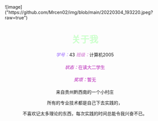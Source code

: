 <!DOCTYPE html PUBLIC "-//W3C//DTD XHTML 1.0 Transitional//EN" "http://www.w3.org/TR/xhtml1/DTD/xhtml1-transitional.dtd">
<html xmlns="http://www.w3.org/1999/xhtml">
<head>
<meta http-equiv="Content-Type" content="text/html; charset=utf-8" />
<title>more</title>
</head>
<style>
h4{color:#C6C}
</style>

<body>
![image]("https://github.com/Mrcen02/img/blob/main/20220304_193220.jpeg?raw=true")
<font color="#CCFFCC"><h1 align="center">关于我</h1></font>
<p align="center"><font color="#9966FF"><em>学号：</em></font>43 <font color="#CC66CC"><em>班级：</em></font>计算机2005</p>
<h4 align="center"><em>状态：</em>在读大二学生</h4>
<h4 align="center"><em>奖项：</em>暂无</h4>
<p align="center">来自贵州黔西南的一个小村庄</p>
<p align="center">所有的专业技术都是自己下去实践的，</p>
<p align="center">不喜欢记太多理论的东西，每次实践的时间总能令我兴奋不已。</p>
<p>&nbsp;</p>
<p>&nbsp;</p>
</body>
</html>

